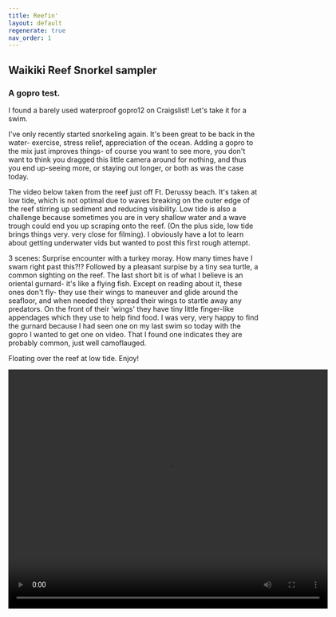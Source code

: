 ```yaml
---
title: Reefin'
layout: default
regenerate: true
nav_order: 1
---
```


## Waikiki Reef Snorkel sampler

### A gopro test.

I found a barely used waterproof gopro12 on Craigslist!  Let's take it for a swim.  

I've only recently started snorkeling again.  It's been great to be back in the water- exercise, stress relief,
appreciation of the ocean.  Adding a gopro to the mix just improves things- of course you want to see more, you don't want
to think you dragged this little camera around for nothing, and thus you end up-seeing more, or staying out longer, or both as was
the case today.  

The video below taken from the reef just off Ft. Derussy beach.  It's taken at low tide, which is not optimal due to waves breaking on the outer edge of the reef
stirring up sediment and reducing visibility.  Low tide is also a challenge because sometimes you are in very shallow water and a wave trough could end you up scraping onto the reef.  (On the plus side, low tide brings things very. very close for filming).  I obviously have a lot to learn about getting underwater vids but wanted to post this first rough attempt.  

3 scenes:  Surprise encounter with a turkey moray.  How many times have I swam right past this?!?  Followed by a pleasant surpise by a tiny sea turtle, a common sighting on the reef.  The last short bit is of what I believe is an oriental gurnard- it's like a flying fish.  Except on reading about it, these ones don't fly- they use their wings to maneuver and glide around the seafloor, and when needed they spread their wings to startle away any predators.  On the front of their 'wings' they have tiny little finger-like appendages which they use to help find food.  I was very, very happy to find the gurnard because I had seen one on my last swim so today with the gopro I wanted to get one on video.  That I found one indicates they are probably common, just well camoflauged.  

Floating over the reef at low tide.  Enjoy! 
<p>
<video width="640" height="480" controls>
<source src="../oahuv1/images/reef1.webm" type="video/webm">
  Your browser does not support the video tag.
</video>
</p>









